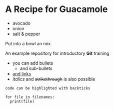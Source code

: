 # A Recipe for Guacamole

- avocado
- onion
- salt & pepper

Put into a bowl an mix.


An example repository for introductory **Git** training

<!-- add HTML comment -->

- you can add bullets
  - and sub-bullets
- [and links](https://bio-it.embl.de)
- *italics* and ~~strikethrough~~ is also possible

`code can be highlighted with backticks`

```
for file in filenames:
  print(file)
```

